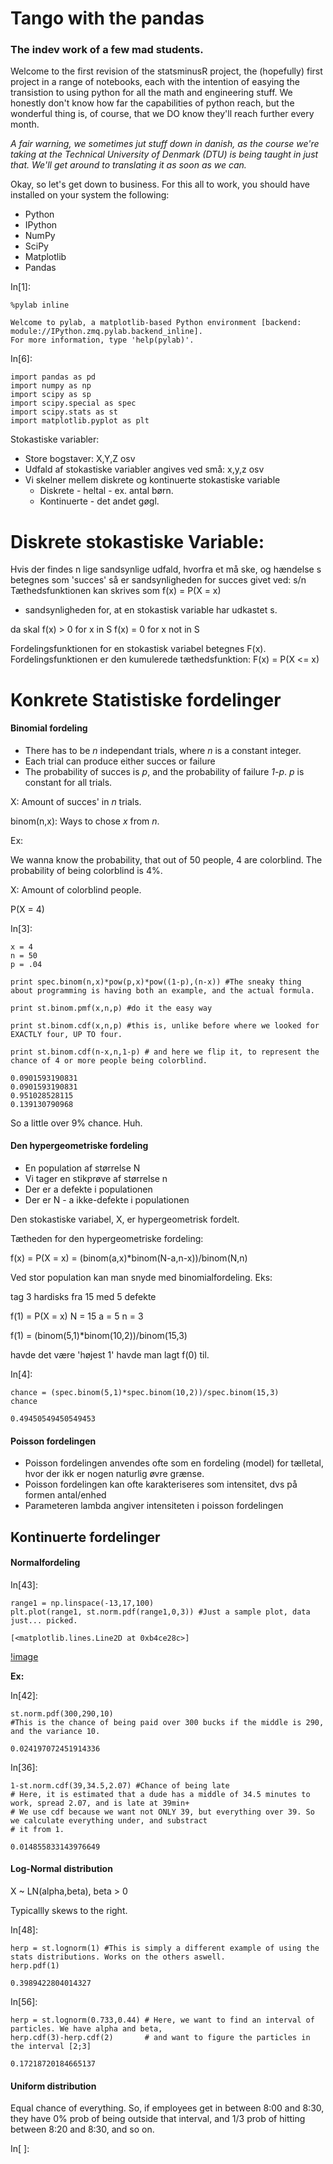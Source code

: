 

# Tango with the pandas



### The indev work of a few mad students.


<p>Welcome to the first revision of the statsminusR project, the (hopefully)
first project in a range of notebooks, each with the intention of easying the
transistion to using python for all the math and engineering stuff. We honestly
don't know how far the capabilities of python reach, but the wonderful thing is,
of course, that we DO know they'll reach further every month.</p>

<p><i> A fair warning, we sometimes jut stuff down in danish, as the course
we're taking at the Technical University of Denmark (DTU) is being taught in
just that. We'll get around to translating it as soon as we can.</i></p>

Okay, so let's get down to business. For this all to work, you should have
installed on your system the following:
<ul>
    <li> Python </li>
    <li> IPython </li>
    <li> NumPy </li>
    <li> SciPy </li>
    <li> Matplotlib </li>
    <li> Pandas </li>
</ul>

In[1]:
```
%pylab inline
```

    
    Welcome to pylab, a matplotlib-based Python environment [backend: module://IPython.zmq.pylab.backend_inline].
    For more information, type 'help(pylab)'.


In[6]:
```
import pandas as pd
import numpy as np
import scipy as sp
import scipy.special as spec
import scipy.stats as st
import matplotlib.pyplot as plt
```
Stokastiske variabler:
 * Store bogstaver: X,Y,Z osv
 * Udfald af stokastiske variabler angives ved små: x,y,z osv
 * Vi skelner mellem diskrete og kontinuerte stokastiske variable
   * Diskrete - heltal - ex. antal børn.
   * Kontinuerte - det andet gøgl.


# Diskrete stokastiske Variable:

Hvis der findes n lige sandsynlige udfald, hvorfra et må ske,
og hændelse s betegnes som 'succes' så er sandsynligheden for succes
givet ved: s/n
Tæthedsfunktionen kan skrives som f(x) = P(X = x) 
- sandsynligheden for, at en stokastisk variable har udkastet s.

da skal f(x) > 0 for x in S
f(x) = 0 for x not in S


Fordelingsfunktionen for en stokastisk variabel betegnes F(x).
Fordelingsfunktionen er den kumulerede tæthedsfunktion:
  F(x) = P(X <= x)


# Konkrete Statistiske fordelinger



#### Binomial fordeling


<ul>
    <li>There has to be <i>n</i> independant trials, where <i>n</i> is a
constant integer.</li>
    <li>Each trial can produce either succes or failure</li>
    <li>The probability of succes is <i>p</i>, and the probability of failure
<i>1-p</i>. <i>p</i> is constant for all trials.</li>
</ul>

X:           Amount of succes' in <i>n</i> trials.

binom(n,x):  Ways to chose <i>x</i> from <i>n</i>.

Ex:

We wanna know the probability, that out of 50 people, 4 are colorblind.
The probability of being colorblind is 4%.

X: Amount of colorblind people.

P(X = 4)

In[3]:
```
x = 4 
n = 50
p = .04

print spec.binom(n,x)*pow(p,x)*pow((1-p),(n-x)) #The sneaky thing about programming is having both an example, and the actual formula.

print st.binom.pmf(x,n,p) #do it the easy way 

print st.binom.cdf(x,n,p) #this is, unlike before where we looked for EXACTLY four, UP TO four.

print st.binom.cdf(n-x,n,1-p) # and here we flip it, to represent the chance of 4 or more people being colorblind.
```

    0.0901593190831
    0.0901593190831
    0.951028528115
    0.139130790968


So a little over 9% chance. Huh.


#### Den hypergeometriske fordeling

* En population af størrelse N
* Vi tager en stikprøve af størrelse n
* Der er a defekte i populationen
* Der er N - a ikke-defekte i populationen

Den stokastiske variabel, X, er hypergeometrisk fordelt.

Tætheden for den hypergeometriske fordeling:

f(x) = P(X = x) = (binom(a,x)*binom(N-a,n-x))/binom(N,n)

Ved stor population kan man snyde med binomialfordeling.
Eks:

tag 3 hardisks fra 15 med 5 defekte

f(1) = P(X = x)
N = 15
a = 5
n = 3

f(1) = (binom(5,1)*binom(10,2))/binom(15,3)

havde det være 'højest 1' havde man lagt f(0) til.

In[4]:
```
chance = (spec.binom(5,1)*spec.binom(10,2))/spec.binom(15,3)
chance
```



    0.49450549450549453




#### Poisson fordelingen

* Poisson fordelingen anvendes ofte som en fordeling (model) for tælletal, hvor der ikk er nogen naturlig øvre grænse.
* Poisson fordelingen kan ofte karakteriseres som intensitet, dvs på formen antal/enhed
* Parameteren lambda angiver intensiteten i poisson fordelingen


## Kontinuerte fordelinger



#### Normalfordeling




In[43]:
```
range1 = np.linspace(-13,17,100)
plt.plot(range1, st.norm.pdf(range1,0,3)) #Just a sample plot, data just... picked.
```



    [<matplotlib.lines.Line2D at 0xb4ce28c>]



[!image]()

<b>Ex:</b>

In[42]:
```
st.norm.pdf(300,290,10)
#This is the chance of being paid over 300 bucks if the middle is 290, and the variance 10.
```



    0.024197072451914336



In[36]:
```
1-st.norm.cdf(39,34.5,2.07) #Chance of being late
# Here, it is estimated that a dude has a middle of 34.5 minutes to work, spread 2.07, and is late at 39min+
# We use cdf because we want not ONLY 39, but everything over 39. So we calculate everything under, and substract
# it from 1.
```



    0.014855833143976649




#### Log-Normal distribution


X ~ LN(alpha,beta), beta > 0

Typicallly skews to the right.

In[48]:
```
herp = st.lognorm(1) #This is simply a different example of using the stats distributions. Works on the others aswell.
herp.pdf(1)
```



    0.3989422804014327



In[56]:
```
herp = st.lognorm(0.733,0.44) # Here, we want to find an interval of particles. We have alpha and beta,
herp.cdf(3)-herp.cdf(2)       # and want to figure the particles in the interval [2;3]
```



    0.17218720184665137




#### Uniform distribution


Equal chance of everything. So, if employees get in between 8:00 and 8:30, they
have 0% prob of being outside that interval,
and 1/3 prob of hitting between 8:20 and 8:30, and so on.

In[ ]:
```

```
